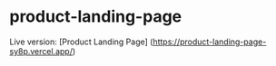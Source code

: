 # product-landing-page

Live version: [Product Landing Page] (https://product-landing-page-sy8p.vercel.app/)

